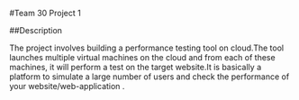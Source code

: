 #Team 30 Project 1

##Description 

The project involves building a performance testing tool on cloud.The tool launches multiple virtual machines on the cloud and from each of these machines, it will perform a test on the target website.It is basically a platform to simulate a large number of users and check the performance of your website/web-application .